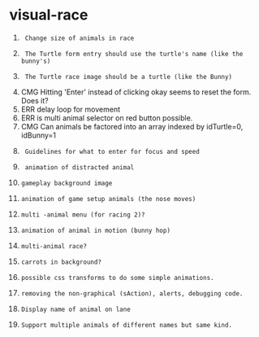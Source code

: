 visual-race
===========

1.      Change size of animals in race
2.      The Turtle form entry should use the turtle's name (like the bunny's)
3.      The Turtle race image should be a turtle (like the Bunny)
4.  CMG Hitting 'Enter' instead of clicking okay seems to reset the form. Does it?
5.  ERR delay loop for movement
6.  ERR is multi animal selector on red button possible.
7.  CMG Can animals be factored into an array indexed by idTurtle=0, idBunny=1
8.      Guidelines for what to enter for focus and speed
9.      animation of distracted animal
10.     gameplay background image
11.     animation of game setup animals (the nose moves)
12.     multi -animal menu (for racing 2)?
13.     animation of animal in motion (bunny hop)
14.     multi-animal race?
15.     carrots in background?
16.     possible css transforms to do some simple animations.
17.     removing the non-graphical (sAction), alerts, debugging code.
18.     Display name of animal on lane
19.     Support multiple animals of different names but same kind.
